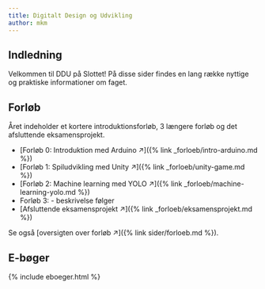 ```yaml
---
title: Digitalt Design og Udvikling
author: mkm
---
```

## Indledning

Velkommen til DDU på Slottet! På disse sider findes en lang række nyttige og praktiske informationer om faget. 

## Forløb

Året indeholder et kortere introduktionsforløb, 3 længere forløb og det afsluttende eksamensprojekt.

- [Forløb 0: Introduktion med Arduino ↗]({% link _forloeb/intro-arduino.md %})
- [Forløb 1: Spiludvikling med Unity ↗]({% link _forloeb/unity-game.md %})
- [Forløb 2: Machine learning med YOLO ↗]({% link _forloeb/machine-learning-yolo.md %})
- Forløb 3:  - beskrivelse følger 
- [Afsluttende eksamensprojekt ↗]({% link _forloeb/eksamensprojekt.md %})

Se også [oversigten over forløb &#x2197;]({% link sider/forloeb.md %}).

## E-bøger

{% include eboeger.html %}
